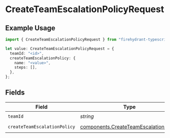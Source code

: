 # CreateTeamEscalationPolicyRequest

## Example Usage

```typescript
import { CreateTeamEscalationPolicyRequest } from "firehydrant-typescript-sdk/models/operations";

let value: CreateTeamEscalationPolicyRequest = {
  teamId: "<id>",
  createTeamEscalationPolicy: {
    name: "<value>",
    steps: [],
  },
};
```

## Fields

| Field                                                                                          | Type                                                                                           | Required                                                                                       | Description                                                                                    |
| ---------------------------------------------------------------------------------------------- | ---------------------------------------------------------------------------------------------- | ---------------------------------------------------------------------------------------------- | ---------------------------------------------------------------------------------------------- |
| `teamId`                                                                                       | *string*                                                                                       | :heavy_check_mark:                                                                             | N/A                                                                                            |
| `createTeamEscalationPolicy`                                                                   | [components.CreateTeamEscalationPolicy](../../models/components/createteamescalationpolicy.md) | :heavy_check_mark:                                                                             | N/A                                                                                            |